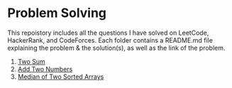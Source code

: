 # Problem Solving

This repoistory includes all the questions I have solved on LeetCode, HackerRank, and CodeForces. Each folder contains a README.md file explaining the problem & the solution(s), as well as the link of the problem.

1. [Two Sum](https://github.com/OJScofield/ProblemSolving/tree/main/twoSum)
2. [Add Two Numbers](https://github.com/OJScofield/ProblemSolving/tree/main/addTwoNumbers)
3. [Median of Two Sorted Arrays](https://github.com/OJScofield/ProblemSolving/tree/main/medianOfTwoSortedArrays)
